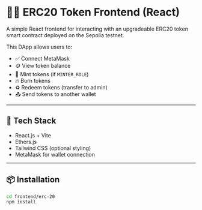 # 🧑‍💻 ERC20 Token Frontend (React)

A simple React frontend for interacting with an upgradeable ERC20 token smart contract deployed on the Sepolia testnet.

This DApp allows users to:

- ✅ Connect MetaMask
- 🪙 View token balance
- 💸 Mint tokens (if `MINTER_ROLE`)
- 🔥 Burn tokens
- ♻️ Redeem tokens (transfer to admin)
- 📤 Send tokens to another wallet

---

## 🚀 Tech Stack

- React.js + Vite
- Ethers.js
- Tailwind CSS (optional styling)
- MetaMask for wallet connection

---

## 📦 Installation

```bash
cd frontend/erc-20
npm install
